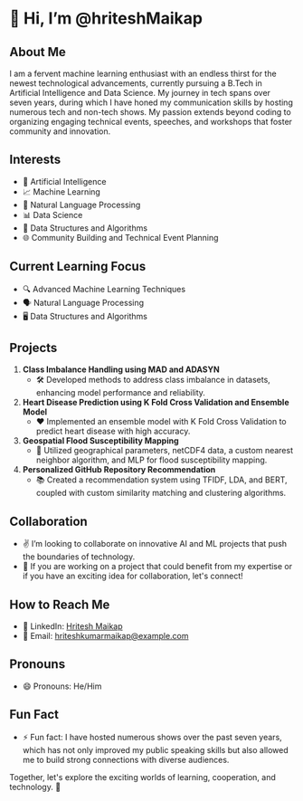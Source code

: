 # 👋 Hi, I’m @hriteshMaikap

## About Me
I am a fervent machine learning enthusiast with an endless thirst for the newest technological advancements, currently pursuing a B.Tech in Artificial Intelligence and Data Science. My journey in tech spans over seven years, during which I have honed my communication skills by hosting numerous tech and non-tech shows. My passion extends beyond coding to organizing engaging technical events, speeches, and workshops that foster community and innovation.

## Interests
- 🤖 Artificial Intelligence
- 📈 Machine Learning
- 💬 Natural Language Processing
- 📊 Data Science
- 🧩 Data Structures and Algorithms
- 🌐 Community Building and Technical Event Planning

## Current Learning Focus
- 🔍 Advanced Machine Learning Techniques
- 🗣️ Natural Language Processing
- 🖥️ Data Structures and Algorithms

## Projects
1. **Class Imbalance Handling using MAD and ADASYN**
   - 🛠️ Developed methods to address class imbalance in datasets, enhancing model performance and reliability.
2. **Heart Disease Prediction using K Fold Cross Validation and Ensemble Model**
   - ❤️ Implemented an ensemble model with K Fold Cross Validation to predict heart disease with high accuracy.
3. **Geospatial Flood Susceptibility Mapping**
   - 🌊 Utilized geographical parameters, netCDF4 data, a custom nearest neighbor algorithm, and MLP for flood susceptibility mapping.
4. **Personalized GitHub Repository Recommendation**
   - 📚 Created a recommendation system using TFIDF, LDA, and BERT, coupled with custom similarity matching and clustering algorithms.

## Collaboration
- ✌️ I’m looking to collaborate on innovative AI and ML projects that push the boundaries of technology.
- 🤝 If you are working on a project that could benefit from my expertise or if you have an exciting idea for collaboration, let's connect!

## How to Reach Me
- 🔗 LinkedIn: [Hritesh Maikap](https://www.linkedin.com/in/hritesh-maikap-7aaa76246/)
- 📧 Email: hriteshkumarmaikap@example.com

## Pronouns
- 😄 Pronouns: He/Him

## Fun Fact
- ⚡ Fun fact: I have hosted numerous shows over the past seven years, which has not only improved my public speaking skills but also allowed me to build strong connections with diverse audiences.

Together, let's explore the exciting worlds of learning, cooperation, and technology. 🌟

<!---
hriteshMaikap/hriteshMaikap is a ✨ special ✨ repository because its `README.md` (this file) appears on your GitHub profile.
You can click the Preview link to take a look at your changes.
--->
